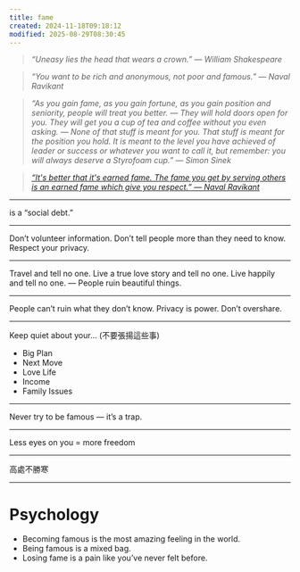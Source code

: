 ```yaml
---
title: fame
created: 2024-11-18T09:18:12
modified: 2025-08-29T08:30:45
---
```


> _“Uneasy lies the head that wears a crown.” — William Shakespeare_

> _“You want to be rich and anonymous, not poor and famous.” — Naval Ravikant_

> _“As you gain fame, as you gain fortune, as you gain position and seniority, people will treat you better. — They will hold doors open for you. They will get you a cup of tea and coffee without you even asking. — None of that stuff is meant for you. That stuff is meant for the position you hold. It is meant to the level you have achieved of leader or success or whatever you want to call it, but remember: you will always deserve a Styrofoam cup.” — Simon Sinek_

> _[“It's better that it's earned fame. The fame you get by serving others is an earned fame which give you respect.” — Naval Ravikant](https://youtu.be/KyfUysrNaco)_

---

is a “social debt.”

---

Don’t volunteer information. Don’t tell people more than they need to know. Respect your privacy.

---

Travel and tell no one. Live a true love story and tell no one. Live happily and tell no one. — People ruin beautiful things.

---

People can’t ruin what they don’t know. Privacy is power. Don’t overshare.

---

Keep quiet about your… (不要張揚這些事)

* Big Plan
* Next Move
* Love Life
* Income
* Family Issues

---

Never try to be famous — it’s a trap.

---

Less eyes on you = more freedom

---

高處不勝寒

---

# Psychology

* Becoming famous is the most amazing feeling in the world.
* Being famous is a mixed bag.
* Losing fame is a pain like you’ve never felt before.
